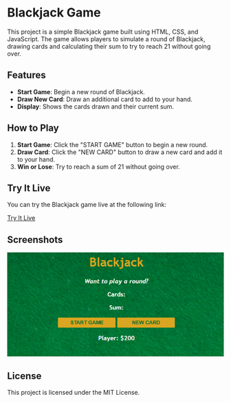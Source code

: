 # Blackjack Game

This project is a simple Blackjack game built using HTML, CSS, and JavaScript. The game allows players to simulate a round of Blackjack, drawing cards and calculating their sum to try to reach 21 without going over.

## Features

- **Start Game**: Begin a new round of Blackjack.
- **Draw New Card**: Draw an additional card to add to your hand.
- **Display**: Shows the cards drawn and their current sum.

## How to Play

1. **Start Game**: Click the "START GAME" button to begin a new round.
2. **Draw Card**: Click the "NEW CARD" button to draw a new card and add it to your hand.
3. **Win or Lose**: Try to reach a sum of 21 without going over.

## Try It Live

You can try the Blackjack game live at the following link:

[Try It Live](https://66817954c64fca10f9727a8a--stellar-cassata-f46d6e.netlify.app/)

## Screenshots

![Blackjack Game](images/image.png)

## License

This project is licensed under the MIT License.
